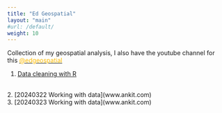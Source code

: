 ```yaml
---
title: "Ed Geospatial"
layout: "main"
#url: /default/
weight: 10
---
```


Collection of my geospatial analysis, I also have the youtube channel for this <a href="https://www.youtube.com/@edgeospatial"><font color="#ffbb00"> @edgeospatial</font> </a>

1. [Data cleaning with R](../content/post/edgeospatial/2024-03-25-Electoral-Bond-Analysis/index.html)

<br /> 
2. [20240322 Working with data](www.ankit.com) <br /> 
3. [20240323 Working with data](www.ankit.com) <br /> 

